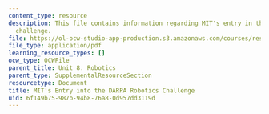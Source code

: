 ```yaml
---
content_type: resource
description: This file contains information regarding MIT's entry in the DARPA robotics
  challenge.
file: https://ol-ocw-studio-app-production.s3.amazonaws.com/courses/res-9-003-brains-minds-and-machines-summer-course-summer-2015/6f149b75987b94b876a80d957dd3119d_MITRES_9_003SUM15_Lec8-1.pdf
file_type: application/pdf
learning_resource_types: []
ocw_type: OCWFile
parent_title: Unit 8. Robotics
parent_type: SupplementalResourceSection
resourcetype: Document
title: MIT's Entry into the DARPA Robotics Challenge
uid: 6f149b75-987b-94b8-76a8-0d957dd3119d
---
```


